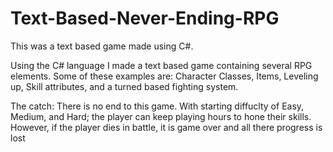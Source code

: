 # Text-Based-Never-Ending-RPG
This was a text based game made using C#.

Using the C# language I made a text based game containing several RPG elements. Some of these examples are: Character Classes, Items, Leveling up,
Skill attributes, and a turned based fighting system.

The catch: There is no end to this game. With starting diffuclty of Easy, Medium, and Hard; the player can keep playing hours to hone their skills. 
However, if the player dies in battle, it is game over and all there progress is lost
